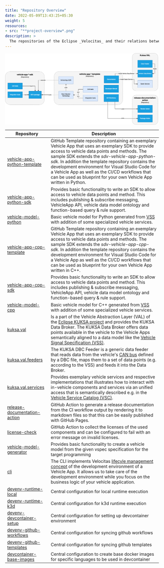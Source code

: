 ```yaml
---
title: "Repository Overview"
date: 2022-05-09T13:43:25+05:30
weight: 5
resources:
- src: "**project-overview*.png"
description: >
  The repositories of the Eclipse _Velocitas_ and their relations between each other
---
```


![Project Overview](./project-overview.png)

| Repository                                                                                        | Description                                                                                                                                                                                                                                                                                                                                                                                                                                                                                                                                                                                                                                                                                                                                                                                                                                                        |
| ------------------------------------------------------------------------------------------------- | ------------------------------------------------------------------------------------------------------------------------------------------------------------------------------------------------------------------------------------------------------------------------------------------------------------------------------------------------------------------------------------------------------------------------------------------------------------------------------------------------------------------------------------------------------------------------------------------------------------------------------------------------------------------------------------------------------------------------------------------------------------------------------------------------------------------------------------------------------------------ |
| [vehicle-app-python-template](https://github.com/eclipse-velocitas/vehicle-app-python-template)   | GitHub Template repository containing an exemplary Vehicle App that uses an exemplary SDK to provide access to vehicle data points and methods. The sample SDK extends the _sdv-vehicle-app-python-sdk_. In addition the template repository contains the development environment for Visual Studio Code for a Vehicle App as well as the CI/CD workflows that can be used as blueprint for your own Vehicle App written in Python.
| [vehicle-app-python-sdk](https://github.com/eclipse-velocitas/vehicle-app-python-sdk)             | Provides basic functionality to write an SDK to allow access to vehicle data points and method. This includes publishing & subscribe messaging, VehicleApp API, vehicle data model ontology and function-based query & rule support.
| [vehicle-model-python](https://github.com/eclipse-velocitas/vehicle-model-python)                 | Basic vehicle model for Python generated from [VSS](https://github.com/COVESA/vehicle_signal_specification/tree/master/spec) with addition of some specialized vehicle services.
| [vehicle-app-cpp-template](https://github.com/eclipse-velocitas/vehicle-app-cpp-template)         | GitHub Template repository containing an exemplary Vehicle App that uses an exemplary SDK to provide access to vehicle data points and methods. The sample SDK extends the _sdv-vehicle-app-cpp-sdk_. In addition the template repository contains the development environment for Visual Studio Code for a Vehicle App as well as the CI/CD workflows that can be used as blueprint for your own Vehicle App written in C++.
| [vehicle-app-cpp-sdk](https://github.com/eclipse-velocitas/vehicle-app-cpp-sdk)                   | Provides basic functionality to write an SDK to allow access to vehicle data points and method. This includes publishing & subscribe messaging, VehicleApp API, vehicle data model ontology and function-based query & rule support.
| [vehicle-model-cpp](https://github.com/eclipse-velocitas/vehicle-model-cpp)                       | Basic vehicle model for C++ generated from [VSS](https://github.com/COVESA/vehicle_signal_specification/tree/master/spec) with addition of some specialized vehicle services.
| [kuksa.val](https://github.com/eclipse/kuksa.val/tree/master/kuksa_databroker)                    | Is a part of the Vehicle Abstraction Layer (VAL) of the [Eclipse KUKSA project](https://www.eclipse.org/kuksa/) and provides the KUKSA Data Broker. The KUKSA Data Broker offers data points available in the vehicle to the Vehicle Apps semantically aligned to a data model like the [Vehicle Signal Specification (VSS)](https://covesa.github.io/vehicle_signal_specification/).
| [kuksa.val.feeders](https://github.com/eclipse/kuksa.val.feeders/tree/main/dbc2val)               | The KUKSA DBC Feeder is a generic data feeder that reads data from the vehicle's [CAN bus](https://en.wikipedia.org/wiki/CAN_bus) defined by a DBC file, maps them to a set of data points (e.g. according to the VSS) and feeds it into the Data Broker.
| [kuksa.val.services](https://github.com/eclipse/kuksa.val.services)                               | Provides exemplary vehicle services and respective implementations that illustrates how to interact with in-vehicle components and services via an unified access that is semantically described e.g. in the [Vehicle Service Catalog (VSC)](https://github.com/COVESA/vehicle_service_catalog).
| [release-documentation-action](https://github.com/eclipse-velocitas/release-documentation-action) | GitHub Action to generate a release documentation from the CI workflow output by rendering it to markdown files so that this can be easily published with GitHub Pages.                                                                                                                                                                                                                                                                                                                                                                                                                                                                                                                                                                                                                                                                                            |
| [license-check](https://github.com/eclipse-velocitas/license-check)                               | GitHub Action to collect the licenses of the used components and can be configured to fail with an error message on invalid licenses.                                                                                                                                                                                                                                                                                                                                                                                                                                                                                                                                                                                                                                                                                                                              |
| [vehicle-model-generator](https://github.com/eclipse-velocitas/vehicle-model-generator)           | Provides basic functionality to create a vehicle model from the given vspec specification for the target programming |
| [cli](https://github.com/eclipse-velocitas/cli)           | The CLI implements Velocitas [lifecyle management concept](/docs/tutorials/lifecycle_management) of the development environment of a Vehicle App. It allows us to take care of the development environment while you focus on the business logic of your vehicle application. |
| [devenv-runtime-local](https://github.com/eclipse-velocitas/devenv-runtime-local) | Central configuration for local runtime execution |
| [devenv-runtime-k3d](https://github.com/eclipse-velocitas/devenv-runtime-k3d)| Central configuration for k3d runtime execution |
| [devenv-devcontainer-setup](https://github.com/eclipse-velocitas/devenv-devcontainer-setup)| Central configuration for setting up devcontainer environment |
| [devenv-github-workflows](https://github.com/eclipse-velocitas/devenv-github-workflows)| Central configuration for syncing github workflows |
| [devenv-github-templates](https://github.com/eclipse-velocitas/devenv-github-templates)|  Central configuration for syncing github templates |
| [devcontainer-base-images](https://github.com/eclipse-velocitas/devcontainer-base-images)|  Central configuration to create base docker images for specific languages to be used in devcontainer |
